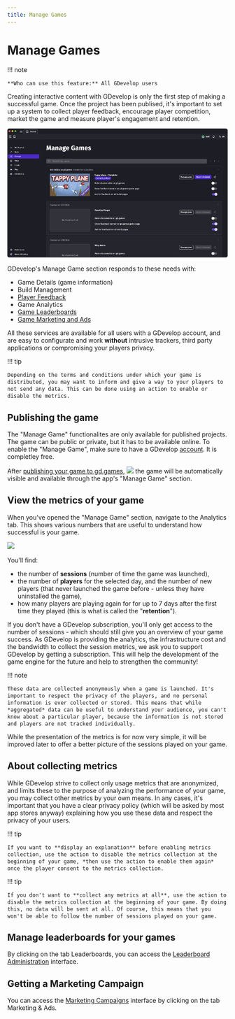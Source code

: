 ```yaml
---
title: Manage Games
---
```


# Manage Games


!!! note

    **Who can use this feature:** All GDevelop users

Creating interactive content with GDevelop is only the first step of making a successful game. Once the project has been publised, it's important to set up a system to collect player feedback, encourage player competition, market the game and measure player's engagement and retention.

![Manage-Game-Interface](Manage-Games.png)

GDevelop's Manage Game section responds to these needs with:

* Game Details (game information)
* Build Management
* [Player Feedback](https://wiki.gdevelop.io/gdevelop5/interface/games-dashboard/player-feedback/)
* Game Analytics
* [Game Leaderboards](https://wiki.gdevelop.io/gdevelop5/interface/games-dashboard/leaderboard-administration/)
* [Game Marketing and Ads](https://wiki.gdevelop.io/gdevelop5/interface/games-dashboard/marketing/)

All these services are available for all users with a GDevelop account, and are easy to configurate and work **without** intrusive trackers, third party applications or compromising your players privacy.

!!! tip

    Depending on the terms and conditions under which your game is distributed, you may want to inform and give a way to your players to not send any data. This can be done using an action to enable or disable the metrics.

## Publishing the game

The "Manage Game" functionalites are only available for published projects. The game can be public or private, but it has to be available online. To enable the "Manage Game", make sure to have a GDevelop [account](/gdevelop5/interface/profile). It is completley free.

After [publishing your game to gd.games]([https://wiki.gdevelop.io/gdevelop5/publishing/#publish-and-share-on-gdgames](https://wiki.gdevelop.io/gdevelop5/publishing/)),
![](/gdevelop5/interface/games-dashboard/pasted/20201125-191326.png) the game will be automatically visible and available through the app's "Manage Game" section.


## View the metrics of your game

When you've opened the "Manage Game" section, navigate to the Analytics tab. This shows various numbers that are useful to understand how successful is your game.

![](/gdevelop5/interface/games-dashboard/pasted/20201125-192056.png)

You'll find:

- the number of **sessions** (number of time the game was launched),
- the number of **players** for the selected day, and the number of new players (that never launched the game before - unless they have uninstalled the game),
- how many players are playing again for for up to 7 days after the first time they played (this is what is called the "**retention**").

If you don't have a GDevelop subscription, you'll only get access to the number of sessions - which should still give you an overview of your game success. As GDevelop is providing the analytics, the infrastructure cost and the bandwidth to collect the session metrics, we ask you to support GDevelop by getting a subscription. This will help the development of the game engine for the future and help to strengthen the community!

!!! note

    These data are collected anonymously when a game is launched. It's important to respect the privacy of the players, and no personal information is ever collected or stored. This means that while *aggregated* data can be useful to understand your audience, you can't know about a particular player, because the information is not stored and players are not tracked individually.

While the presentation of the metrics is for now very simple, it will be improved later to offer a better picture of the sessions played on your game.

## About collecting metrics

While GDevelop strive to collect only usage metrics that are anonymized, and limits these to the purpose of analyzing the performance of your game, you may collect other metrics by your own means. In any cases, it's important that you have a clear privacy policy (which will be asked by most app stores anyway) explaining how you use these data and respect the privacy of your users.

!!! tip

    If you want to **display an explanation** before enabling metrics collection, use the action to disable the metrics collection at the beginning of your game, *then use the action to enable them again* once the player consent to the metrics collection.

!!! tip

    If you don't want to **collect any metrics at all**, use the action to disable the metrics collection at the beginning of your game. By doing this, no data will be sent at all. Of course, this means that you won't be able to follow the number of sessions played on your game.

## Manage leaderboards for your games

By clicking on the tab Leaderboards, you can access the [Leaderboard Administration](/gdevelop5/interface/games-dashboard/leaderboard-administration) interface.

## Getting a Marketing Campaign

You can access the [Marketing Campaigns](/gdevelop5/interface/games-dashboard/marketing) interface by clicking on the tab Marketing & Ads.
